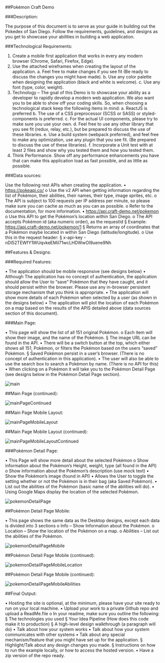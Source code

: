 ##Pokémon Craft Demo


###Description:

The purpose of this document is to serve as your guide in building out the Pokedex of San Diego. Follow
the requirements, guidelines, and designs as you get to showcase your abilities in building a web
application.


###Technological Requirements:

1. Create a mobile first application that works in every any modern browser (Chrome, Safari,
Firefox, Edge).
2. Use the attached wireframes when creating the layout of the application.
a. Feel free to make changes if you see fit (Be ready to discuss the changes you might have
made).
b. Use any color palette when designing the application (black and white is welcome).
c. Use any font (type, color, weight).
3. Technology – The goal of this Demo is to showcase your ability as a developer to rapidly develop
a modern web application. We also want you to be able to show off your coding skills. So, when
choosing a technological stack keep the following items in mind:
a. ReactJS is preferred
b. The use of a CSS preprocessor (SCSS or SASS) or styled-components is preferred.
c. For the actual UI components, please try to make sure you use your own.
d. Feel free to use any other library that you see fit (redux, relay, etc.), but be prepared to
discuss the use of these libraries.
e. Use a build system (webpack preferred), and feel free to make any optimization, use any
plugin that you see fit. (Be prepared to discuss the use of these libraries).
f. Incorporate a Unit test with at least 2 files and show why you tested them and how you
tested them.
4. Think Performance. Show off any performance enhancements you have that can make this
application load as fast possible, and as little as possible.


###Data sources:

Use the following rest APIs when creating the application.
• https://pokeapi.co/
o Use the v2 API when getting information regarding the list of Pokémon, their
abilities, their names, their type, image sprites, etc.
o The API is subject to 100 requests per IP address per minute, so please make
sure you can cache as much as you can as possible.
o Refer to the documentation, for more information.
• https://api.craft-demo.net/pokemon
o Use this API to get the Pokémon’s location within San Diego.
o The API accepts Pokémon id (aka numeric order), as the requestId
§ Example: https://api.craft-demo.net/pokemon/1
§ Returns an array of coordinates that a Pokémon maybe located in within
San Diego (latitude/longitude).
o Use this in the request header:
§ x-api-key - nDl52TEWfY1WUqvkeEMiI71wcLHDWwOl9uene9Nh


##Features & Designs:

###Required Features:

• The application should be mobile responsive (see designs below)
• Although The application has no concept of authentication, the application should allow the
User to “save” Pokémon that they have caught, and it should persist within the browser. Please
use any in-browser persistent storage mechanism that you think is appropriate.
• The application will show more details of each Pokémon when selected by a user (as shown in
the designs below)
• The application will plot the location of each Pokémon on a map based on the results of the
APIS detailed above (data sources section of this document).


###Main Page:

• This page will show the list of all 151 original Pokémon.
o Each item will show their image, and the name of the Pokémon.
§ The image URL can be found in the API.
• There will be a switch button at the top, which either shows all 151, Pokémon, or filters
the Pokémon based on the users “saved” Pokémon.
§ Saved Pokémon persist in a user’s browser. (There is no concept of
authentication in this application).
• The user will also be able to use the search box to search a Pokémon by name. (There is
no API for this)
• When clicking on a Pokémon it will take you to the Pokémon Detail Page (see designs
below in the Pokémon Detail Page section).


![main](./screenshots/mainPage.png)

##Main Page (continued):

![mainPageContinued](./screenshots/mainPageContinued.png)

##Main Page Mobile Layout:

![mainPageMobileLayout](./screenshots/mainPageMobileLayout.png)

##Main Page Mobile Layout (continued):

![mainPageMobileLayoutContinued](./screenshots/mainPageMobileLayoutContinued.png)



###Pokémon Detail Page:

• This Page will show more detail about the selected Pokémon
o Show information about the Pokémon’s Height, weight, type (all found in the
API)
o Show information about the Pokémon’s description (use mock text)
• Show the Pokémon’s image (found in API)
• Allows the User to toggle the setting whether or not the Pokémon is in their bag (aka
Saved Pokémon).
• List out the abilities of the Pokémon (basic name of the abilities will do).
• Using Google Maps display the location of the selected Pokémon.

![pokemonDetailPage](./screenshots/pokemonDetailPage.png)

##Pokémon Detail Page Mobile:

• This page shows the same data as the Desktop designs, except each data is divided into
3 sections
o Info – Show Information about the Pokémon.
o Location – Show the location of the Pokémon on a map.
o Abilities – List out the abilities of the Pokémon.

![pokemonDetailPageMobile](./screenshots/pokemonDetailPageMobile.png)

##Pokémon Detail Page Mobile (continued):

![pokemonDetailPageMobileLocation](./screenshots/pokemonDetailPageMobileLocation.png)

##Pokémon Detail Page Mobile (continued):

![pokemonDetailPageMobileAbilities](./screenshots/pokemonDetailPageMobileAbilities.png)


##Final Output:

• Hosting the site is optional, at the minimum, please have your site ready to run on your
local machine.
• Upload your work to a private Github repo and upload a ReadMe.file
o In your readme, make sure you outline the following:
§ The technologies you used
§ Your Idea Pipeline (How does this code make it to production)
§ A high-level design walkthrough (a paragraph will do)
• Talk about how your system works
• Talk about how your system communicates with other systems
• Talk about any special mechanism/feature that you might have
set up for the application.
§ Highlight/Talk about any design changes you made.
§ Instructions on how to run the example locally, or how to access the
hosted version.
• Have a zip version of the repo ready.